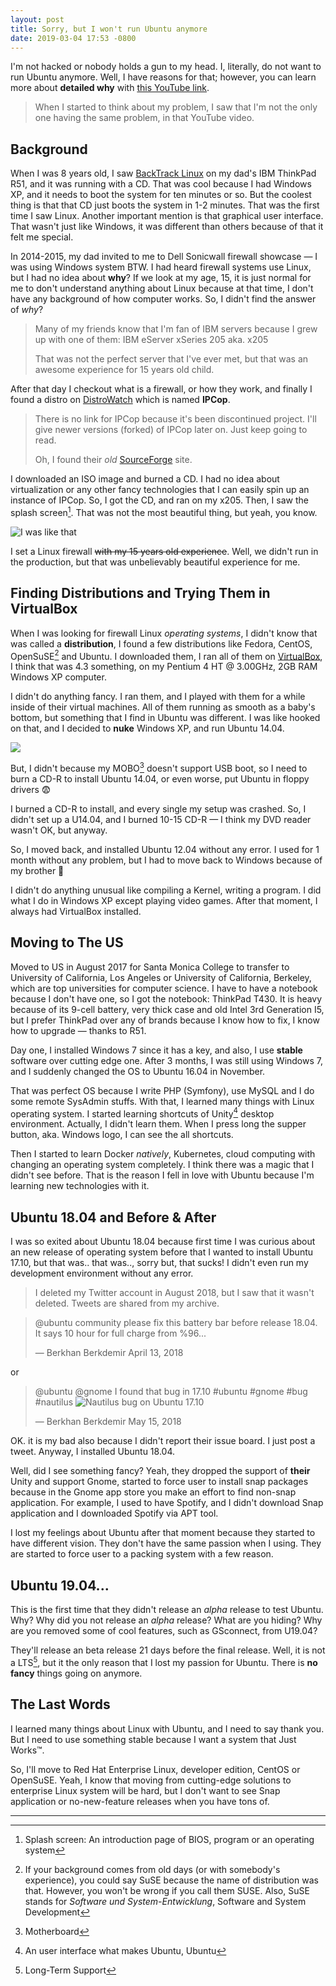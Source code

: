 ```yaml
---
layout: post
title: Sorry, but I won't run Ubuntu anymore
date: 2019-03-04 17:53 -0800
---
```


I'm not hacked or nobody holds a gun to my head. I, literally, do not want to
run Ubuntu anymore. Well, I have reasons for that; however, you can learn more
about **detailed why** with [this YouTube link](https://youtu.be/Xy7v5tdfSZM).

> When I started to think about my problem, I saw that I'm not the only one
> having the same problem, in that YouTube video.

## Background

When I was 8 years old, I saw [BackTrack Linux][backtrack-linux] on my dad's
IBM ThinkPad R51, and it was running with a CD. That was cool because I had
Windows XP, and it needs to boot the system for ten minutes or so. But the
coolest thing is that that CD just boots the system in 1-2 minutes. That was the
first time I saw Linux. Another important mention is that graphical user
interface. That wasn't just like Windows, it was different than others because
of that it felt me special.

In 2014-2015, my dad invited to me to Dell Sonicwall firewall showcase &mdash; I
was using Windows system BTW. I had heard firewall systems use Linux, but I had
no idea about **why**? If we look at my age, 15, it is just normal for me to
don't understand anything about Linux because at that time, I don't have any
background of how computer works. So, I didn't find the answer of *why*?

> Many of my friends know that I'm fan of IBM servers because I grew up with one
> of them: IBM eServer xSeries 205 aka. x205
>
> That was not the perfect server that I've ever met, but that was an awesome
> experience for 15 years old child.

After that day I checkout what is a firewall, or how they work, and finally
I found a distro on [DistroWatch][distrowatch] which is named **IPCop**.

> There is no link for IPCop because it's been discontinued project. I'll give
> newer versions (forked) of IPCop later on. Just keep going to read.
>
> Oh, I found their *old* [SourceForge](https://sourceforge.net/projects/ipcop)
> site.

I downloaded an ISO image and burned a CD. I had no idea about virtualization or
any other fancy technologies that I can easily spin up an instance of IPCop. So,
I got the CD, and ran on my x205. Then, I saw the splash screen[^1]. That
was not the most beautiful thing, but yeah, you know.

![I was like that](https://media.giphy.com/media/SjuHQhR9RTdzq/giphy.gif)

I set a Linux firewall ~~with my 15 years old experience~~. Well, we didn't run
in the production, but that was unbelievably beautiful experience for me.

## Finding Distributions and Trying Them in VirtualBox

When I was looking for firewall Linux *operating systems*, I didn't know that
was called a **distribution**, I found a few distributions like Fedora, CentOS,
OpenSuSE[^2] and Ubuntu. I downloaded them, I ran all of them on
[VirtualBox][virtualbox], I think that was 4.3 something, on my Pentium 4 HT
@ 3.00GHz, 2GB RAM Windows XP computer.

I didn't do anything fancy. I ran them, and I played with them for a while
inside of their virtual machines. All of them running as smooth as a baby's
bottom, but something that I find in Ubuntu was different. I was like hooked on
that, and I decided to **nuke** Windows XP, and run Ubuntu 14.04.

![](https://media.giphy.com/media/cRBRQf8syLUyY/giphy.gif)

But, I didn't because my MOBO[^3] doesn't support USB boot, so I need to burn
a CD-R to install Ubuntu 14.04, or even worse, put Ubuntu in floppy drivers
:fearful:

I burned a CD-R to install, and every single my setup was crashed. So, I didn't
set up a U14.04, and I burned 10-15 CD-R &mdash; I think my DVD reader wasn't
OK, but anyway.

So, I moved back, and installed Ubuntu 12.04 without any error. I used for 1
month without any problem, but I had to move back to Windows because of my
brother :triumph:

I didn't do anything unusual like compiling a Kernel, writing a program. I did
what I do in Windows XP except playing video games. After that moment, I always
had VirtualBox installed.

## Moving to The US

Moved to US in August 2017 for Santa Monica College to transfer to University of
California, Los Angeles or University of California, Berkeley, which are top
universities for computer science. I have to have a notebook because I don't
have one, so I got the notebook: ThinkPad T430. It is heavy because of its
9-cell battery, very thick case and old Intel 3rd Generation I5, but I prefer
ThinkPad over any of brands because I know how to fix, I know how to upgrade
&mdash; thanks to R51.

Day one, I installed Windows 7 since it has a key, and also, I use **stable**
software over cutting edge one. After 3 months, I was still using Windows 7, and
I suddenly changed the OS to Ubuntu 16.04 in November.

That was perfect OS because I write PHP (Symfony), use MySQL and I do some
remote SysAdmin stuffs. With that, I learned many things with Linux operating
system. I started learning shortcuts of Unity[^4] desktop environment. Actually,
I didn't learn them. When I press long the supper button, aka. Windows logo,
I can see the all shortcuts.

Then I started to learn Docker *natively*, Kubernetes, cloud computing with
changing an operating system completely. I think there was a magic that I didn't
see before. That is the reason I fell in love with Ubuntu because I'm learning
new technologies with it.

## Ubuntu 18.04 and Before & After

I was so exited about Ubuntu 18.04 because first time I was curious about an
new release of operating system before that I wanted to install Ubuntu 17.10,
but that was.. that was.., sorry but, that sucks! I didn't even run my
development environment without any error.

> I deleted my Twitter account in August 2018, but I saw that it wasn't deleted.
> Tweets are shared from my archive.

> @ubuntu community please fix this battery bar before release 18.04. It says 10
> hour for full charge from %96...
>
> &mdash; Berkhan Berkdemir April 13, 2018

or

> @ubuntu @gnome I found that bug in 17.10 #ubuntu #gnome #bug #nautilus
> ![Nautilus bug on Ubuntu 17.10](/images/2019/3/1-nautilus-bug-on-ubuntu-17-10.jpg)
>
> &mdash; Berkhan Berkdemir May 15, 2018

OK. it is my bad also because I didn't report their issue board. I just post
a tweet. Anyway, I installed Ubuntu 18.04.

Well, did I see something fancy? Yeah, they dropped the support of **their**
Unity and support Gnome, started to force user to install snap packages because
in the Gnome app store you make an effort to find non-snap application. For
example, I used to have Spotify, and I didn't download Snap application and I
downloaded Spotify via APT tool.

I lost my feelings about Ubuntu after that moment because they started to have
different vision. They don't have the same passion when I using. They are
started to force user to a packing system with a few reason.

## Ubuntu 19.04...

This is the first time that they didn't release an *alpha* release to test
Ubuntu. Why? Why did you not release an *alpha* release? What are you hiding?
Why are you removed some of cool features, such as GSconnect, from U19.04?

They'll release an beta release 21 days before the final release. Well, it is
not a LTS[^5], but it the only reason that I lost my passion for Ubuntu. There
is **no fancy** things going on anymore.

## The Last Words

I learned many things about Linux with Ubuntu, and I need to say thank you.
But I need to use something stable because I want a system that
Just Works&trade;.

So, I'll move to Red Hat Enterprise Linux, developer edition, CentOS or
OpenSuSE. Yeah, I know that moving from cutting-edge solutions to enterprise
Linux system will be hard, but I don't want to see Snap application or
no-new-feature releases when you have tons of.

---

[backtrack-linux]: https://www.backtrack-linux.org
[distrowatch]: https://distrowatch.com
[virtualbox]: https://www.virtualbox.org

[^1]: Splash screen: An introduction page of BIOS, program or an operating
      system

[^2]: If your background comes from old days (or with somebody's experience),
      you could say SuSE because the name of distribution was that. However, you
      won't be wrong if you call them SUSE. Also, SuSE stands for *Software und
      System-Entwicklung*, Software and System Development

[^3]: Motherboard

[^4]: An user interface what makes Ubuntu, Ubuntu

[^5]: Long-Term Support
